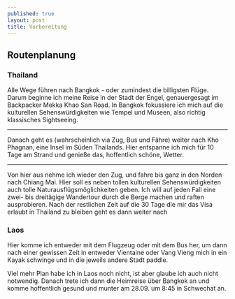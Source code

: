 ```yaml
---
published: true
layout: post
title: Vorbereitung
---
```


## Routenplanung

### Thailand

Alle Wege führen nach Bangkok - oder zumindest die billigsten Flüge. Darum beginne ich meine Reise in der Stadt der Engel, genauergesagt im Backpacker Mekka Khao San Road. In Bangkok fokussiere ich mich auf die kulturellen Sehenswürdigkeiten wie Tempel und Museen, also richtig klassisches Sightseeing.

---

Danach geht es (wahrscheinlich via Zug, Bus und Fähre) weiter nach Kho Phagnan, eine Insel im Süden Thailands. Hier entspanne ich mich für 10 Tage am Strand und genieße das, hoffentlich schöne, Wetter. 

---

Von hier aus nehme ich wieder den Zug, und fahre bis ganz in den Norden nach Chiang Mai. Hier soll es neben tollen kulturellen Sehenswürdigkeiten auch tolle Naturausflügsmöglichkeiten geben. Ich will auf jeden Fall eine zwei- bis dreitägige Wandertour durch die Berge machen und raften ausprobieren. Nach der restlichen Zeit auf die 30 Tage die mir das Visa erlaubt in Thailand zu bleiben geht es dann weiter nach

### Laos

Hier komme ich entweder mit dem Flugzeug oder mit dem Bus her, um dann nach einer gewissen Zeit in entweder Vientaine oder Vang Vieng mich in ein Kayak schwinge und in die jeweils andere Stadt paddle. 

Viel mehr Plan habe ich in Laos noch nicht, ist aber glaube ich auch nicht notwendig. Danach trete ich dann die Heimreise über Bangkok an und komme hoffentlich gesund und munter am 28.09. um 8:45 in Schwechat an.